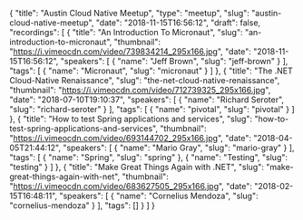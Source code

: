 {
  "title": "Austin Cloud Native Meetup",
  "type": "meetup",
  "slug": "austin-cloud-native-meetup",
  "date": "2018-11-15T16:56:12",
  "draft": false,
  "recordings": [
    {
      "title": "An Introduction To Micronaut",
      "slug": "an-introduction-to-micronaut",
      "thumbnail": "https://i.vimeocdn.com/video/739834214_295x166.jpg",
      "date": "2018-11-15T16:56:12",
      "speakers": [
        {
          "name": "Jeff Brown",
          "slug": "jeff-brown"
        }
      ],
      "tags": [
        {
          "name": "Micronaut",
          "slug": "micronaut"
        }
      ]
    },
    {
      "title": "The .NET Cloud-Native Renaissance",
      "slug": "the-net-cloud-native-renaissance",
      "thumbnail": "https://i.vimeocdn.com/video/712739325_295x166.jpg",
      "date": "2018-07-10T19:10:37",
      "speakers": [
        {
          "name": "Richard Seroter",
          "slug": "richard-seroter"
        }
      ],
      "tags": [
        {
          "name": "pivotal",
          "slug": "pivotal"
        }
      ]
    },
    {
      "title": "How to test Spring applications and services",
      "slug": "how-to-test-spring-applications-and-services",
      "thumbnail": "https://i.vimeocdn.com/video/693144702_295x166.jpg",
      "date": "2018-04-05T21:44:12",
      "speakers": [
        {
          "name": "Mario Gray",
          "slug": "mario-gray"
        }
      ],
      "tags": [
        {
          "name": "Spring",
          "slug": "spring"
        },
        {
          "name": "Testing",
          "slug": "testing"
        }
      ]
    },
    {
      "title": "Make Great Things Again with .NET",
      "slug": "make-great-things-again-with-net",
      "thumbnail": "https://i.vimeocdn.com/video/683627505_295x166.jpg",
      "date": "2018-02-15T16:48:11",
      "speakers": [
        {
          "name": "Cornelius Mendoza",
          "slug": "cornelius-mendoza"
        }
      ],
      "tags": []
    }
  ]
}